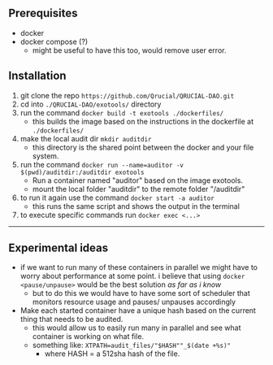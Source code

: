 ## Prerequisites

- docker
- docker compose (?)
    - might be useful to have this too, would remove user error.

## Installation

1.  git clone the repo `https://github.com/Qrucial/QRUCIAL-DAO.git`
2.  cd into `./QRUCIAL-DAO/exotools/` directory
3.  run the command `docker build -t exotools ./dockerfiles/`
    - this builds the image based on the instructions in the dockerfile at `./dockerfiles/`
4.  make the local audit dir `mkdir auditdir`
    - this directory is the shared point between the docker and your file system.
5.  run the command `docker run --name=auditor -v $(pwd)/auditdir:/auditdir exotools`
    - Run a container named "auditor" based on the image exotools.
    - mount the local folder "auditdir" to the remote folder "/auditdir"
6.  to run it again use the command `docker start -a auditor`
    - this runs the same script and shows the output in the terminal
7.  to execute specific commands run `docker exec <...>`

* * *

## Experimental ideas

- if we want to run many of these containers in parallel we might have to worry about performance at some point. i believe that using `docker <pause/unpause>` would be the best solution *as far as i know*
    - but to do this we would have to have some sort of scheduler that monitors resource usage and pauses/ unpauses accordingly
- Make each started container have a unique hash based on the current thing that needs to be audited.
    - this would allow us to easily run many in parallel and see what container is working on what file.
    - something like: `XTPATH=audit_files/"$HASH""_$(date +%s)"`
        - where HASH = a 512sha hash of the file.
